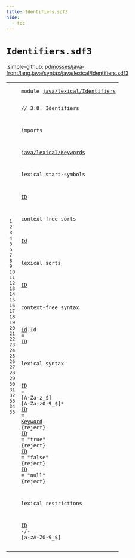 ```yaml
---
title: Identifiers.sdf3
hide:
  - toc
---
```


# `Identifiers.sdf3`

:simple-github: [pdmosses/java-front/lang.java/syntax/java/lexical/Identifiers.sdf3]

[pdmosses/java-front/lang.java/syntax/java/lexical/Identifiers.sdf3]: https://github.com/pdmosses/java-front/blob/master/lang.java/syntax/java/lexical/Identifiers.sdf3 "The source file on GitHub"

<div class="sdf3"><table class="highlighttable"><tbody><tr><td class="linenos"><div class="linenodiv"><pre><span></span>1
2
3
4
5
6
7
8
9
10
11
12
13
14
15
16
17
18
19
20
21
22
23
24
25
26
27
28
29
30
31
32
33
34
35
</pre></div></td>
<td class="code"><pre><code><span class="keyword">module</span> <a href="../../types/TypeVariable.sdf3#java/lexical/Identifiers_94_118" id="java/lexical/Identifiers_7_31" title="Referenced at ../../types/TypeVariable.sdf3 line 7">java/lexical/Identifiers</a>

<span class="layout">// 3.8. Identifiers</span>

<span class="keyword">imports</span>

  <a href="../Keywords.sdf3#java/lexical/Keywords_7_28" id="java/lexical/Keywords_65_86" title="Defined at ../Keywords.sdf3 line 1">java/lexical/Keywords</a>

<span class="keyword">lexical start-symbols</span>
  
  <a href="#ID_164_166" id="ID_115_117" title="Defined at line 19, 27, 28, 29, 30, 31">ID</a>

<span class="keyword">context-free sorts</span>

  <a href="../../classes/ClassDeclarations.sdf3#Id_848_850" id="Id_141_143" title="Referenced at ../../classes/ClassDeclarations.sdf3 line 37; ../../classes/ConstructorDeclarations.sdf3 line 25; ../../classes/EnumDeclarations.sdf3 line 35; ../../classes/FieldDeclarations.sdf3 line 60; ../../classes/MethodDeclarations.sdf3 line 59; ../../expressions/ClassInstanceCreation.sdf3 line 31; ../../expressions/FieldAccess.sdf3 line 20; ../../expressions/LambdaExpressions.sdf3 line 21; ../../expressions/MethodInvocation.sdf3 line 18; ../../expressions/MethodReference.sdf3 line 17; ../../interfaces/Annotations.sdf3 line 23; ../../interfaces/AnnotationTypes.sdf3 line 38; ../../interfaces/InterfaceDeclarations.sdf3 line 27; ../../names/Names.sdf3 line 29; ../../packages/ImportDeclarations.sdf3 line 17; ../../packages/PackageDeclarations.sdf3 line 15; ../../statements/Statements.sdf3 line 87; ../../types/ReferenceTypes.sdf3 line 35; ../../types/TypeVariable.sdf3 line 17">Id</a>

<span class="keyword">lexical sorts</span>
  
  <a href="#ID_375_377" id="ID_164_166" title="Referenced at line 35; ../../Test.sdf3 line 31">ID</a>

<span class="keyword">context-free syntax</span>

  <a href="../../classes/ClassDeclarations.sdf3#Id_848_850" id="Id_191_193" title="Referenced at ../../classes/ClassDeclarations.sdf3 line 37; ../../classes/ConstructorDeclarations.sdf3 line 25; ../../classes/EnumDeclarations.sdf3 line 35; ../../classes/FieldDeclarations.sdf3 line 60; ../../classes/MethodDeclarations.sdf3 line 59; ../../expressions/ClassInstanceCreation.sdf3 line 31; ../../expressions/FieldAccess.sdf3 line 20; ../../expressions/LambdaExpressions.sdf3 line 21; ../../expressions/MethodInvocation.sdf3 line 18; ../../expressions/MethodReference.sdf3 line 17; ../../interfaces/Annotations.sdf3 line 23; ../../interfaces/AnnotationTypes.sdf3 line 38; ../../interfaces/InterfaceDeclarations.sdf3 line 27; ../../names/Names.sdf3 line 29; ../../packages/ImportDeclarations.sdf3 line 17; ../../packages/PackageDeclarations.sdf3 line 15; ../../statements/Statements.sdf3 line 87; ../../types/ReferenceTypes.sdf3 line 35; ../../types/TypeVariable.sdf3 line 17">Id</a>.<span class="cons_Constructor"><span id="Id_194_196" title="Not referenced locally, nor via imports">Id</span></span> = <a href="#ID_164_166" id="ID_199_201" title="Defined at line 19, 27, 28, 29, 30, 31">ID</a>

<span class="keyword">lexical syntax</span>

  <a href="#ID_375_377" id="ID_221_223" title="Referenced at line 35; ../../Test.sdf3 line 31">ID</a> = [<span class="cons_Regular">A</span>-<span class="cons_Regular">Z</span><span class="cons_Regular">a</span>-<span class="cons_Regular">z</span>\_\$] [<span class="cons_Regular">A</span>-<span class="cons_Regular">Z</span><span class="cons_Regular">a</span>-<span class="cons_Regular">z</span><span class="cons_Regular">0</span>-<span class="cons_Regular">9</span>\_\$]*
  <a href="#ID_375_377" id="ID_258_260" title="Referenced at line 35; ../../Test.sdf3 line 31">ID</a> = <a href="../Keywords.sdf3#Keyword_66_73" id="Keyword_263_270" title="Defined at ../Keywords.sdf3 line 7, 8, 9, 10, 11, 12, 13, 14, 15, 16, 17, 18, 19, 20, 21, 22, 23, 24, 25, 26, 27, 28, 29, 30, 31, 32, 33, 34, 35, 36, 37, 38, 39, 40, 41, 42, 43, 44, 45, 46, 47, 48, 49, 50, 51, 52, 53, 54, 55, 56">Keyword</a> {<span class="keyword">reject</span>}
  <a href="#ID_375_377" id="ID_282_284" title="Referenced at line 35; ../../Test.sdf3 line 31">ID</a> = <span class="cons_Lit">"true"</span> {<span class="keyword">reject</span>}
  <a href="#ID_375_377" id="ID_305_307" title="Referenced at line 35; ../../Test.sdf3 line 31">ID</a> = <span class="cons_Lit">"false"</span> {<span class="keyword">reject</span>}
  <a href="#ID_375_377" id="ID_329_331" title="Referenced at line 35; ../../Test.sdf3 line 31">ID</a> = <span class="cons_Lit">"null"</span> {<span class="keyword">reject</span>}

<span class="keyword">lexical restrictions</span>

  <a href="#ID_164_166" id="ID_375_377" title="Defined at line 19, 27, 28, 29, 30, 31">ID</a> -/- [<span class="cons_Regular">a</span>-<span class="cons_Regular">z</span><span class="cons_Regular">A</span>-<span class="cons_Regular">Z</span><span class="cons_Regular">0</span>-<span class="cons_Regular">9</span>\_\$]
</code></pre></td></tr></tbody></table></div>